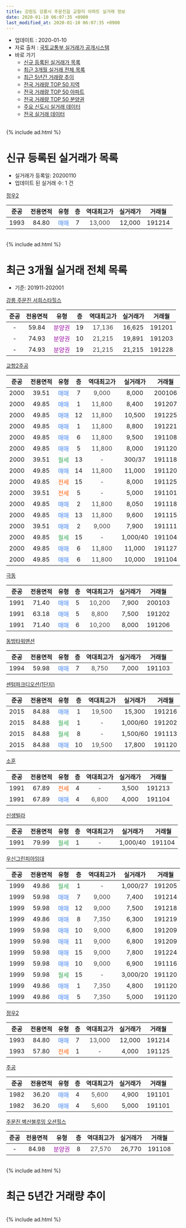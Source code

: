 ```yaml
---
title: 강원도 강릉시 주문진읍 교항리 아파트 실거래 정보
date: 2020-01-10 06:07:35 +0900
last_modified_at: 2020-01-10 06:07:35 +0900
---
```


* 업데이트 : 2020-01-10
* 자료 출처 : [국토교통부 실거래가 공개시스템](http://rt.molit.go.kr)
* 바로 가기
    * [신규 등록된 실거래가 목록](#신규-등록된-실거래가-목록)
    * [최근 3개월 실거래 전체 목록](#최근-3개월-실거래-전체-목록)
    * [최근 5년간 거래량 추이](#최근-5년간-거래량-추이)
    * [전국 거래량 TOP 50 지역](https://inasie.github.io/apt-trade-info/최근-3개월-전국에서-가장-거래가-많이-발생한-지역)
    * [전국 거래량 TOP 50 아파트](https://inasie.github.io/apt-trade-info/최근-3개월-전국에서-가장-거래가-많이-발생한-아파트)
    * [전국 거래량 TOP 50 분양권](https://inasie.github.io/apt-trade-info/최근-3개월-전국에서-가장-거래가-많이-발생한-분양권)
    * [주요 신도시 실거래 데이터](https://inasie.github.io/apt-trade-info/주요-신도시)
    * [전국 실거래 데이터](https://inasie.github.io/apt-trade-info/전국)
<br>
{% include ad.html %}
<br>

# 신규 등록된 실거래가 목록
* 실거래가 등록일: 20200110
* 업데이트 된 실거래 수: 1 건


[정우2](https://search.naver.com/search.naver?query=%EA%B0%95%EC%9B%90%EB%8F%84+%EA%B0%95%EB%A6%89%EC%8B%9C+%EC%A3%BC%EB%AC%B8%EC%A7%84%EC%9D%8D+%EA%B5%90%ED%95%AD%EB%A6%AC+%EC%A0%95%EC%9A%B02)

|준공|전용면적|유형|층|역대최고가|실거래가|거래월|
|:---:|:---:|:---:|:---:|:---:|:---:|:---:|
|1993|84.80|<span style="color:#4285f3">매매</span>|7|<span style="color:#444444">13,000</span>|12,000|191214|


<br>
{% include ad.html %}
<br>

# 최근 3개월 실거래 전체 목록
* 기준: 201911-202001


[강릉 주문진 서희스타힐스](https://search.naver.com/search.naver?query=%EA%B0%95%EC%9B%90%EB%8F%84+%EA%B0%95%EB%A6%89%EC%8B%9C+%EC%A3%BC%EB%AC%B8%EC%A7%84%EC%9D%8D+%EA%B5%90%ED%95%AD%EB%A6%AC+%EA%B0%95%EB%A6%89+%EC%A3%BC%EB%AC%B8%EC%A7%84+%EC%84%9C%ED%9D%AC%EC%8A%A4%ED%83%80%ED%9E%90%EC%8A%A4)

|준공|전용면적|유형|층|역대최고가|실거래가|거래월|
|:---:|:---:|:---:|:---:|:---:|:---:|:---:|
|-|59.84|<span style="color:#9C11A5">분양권</span>|19|<span style="color:#444444">17,136</span>|16,625|191201|
|-|74.93|<span style="color:#9C11A5">분양권</span>|10|<span style="color:#444444">21,215</span>|19,891|191203|
|-|74.93|<span style="color:#9C11A5">분양권</span>|19|<span style="color:#444444">21,215</span>|21,215|191228|

[교항2주공](https://search.naver.com/search.naver?query=%EA%B0%95%EC%9B%90%EB%8F%84+%EA%B0%95%EB%A6%89%EC%8B%9C+%EC%A3%BC%EB%AC%B8%EC%A7%84%EC%9D%8D+%EA%B5%90%ED%95%AD%EB%A6%AC+%EA%B5%90%ED%95%AD2%EC%A3%BC%EA%B3%B5)

|준공|전용면적|유형|층|역대최고가|실거래가|거래월|
|:---:|:---:|:---:|:---:|:---:|:---:|:---:|
|2000|39.51|<span style="color:#4285f3">매매</span>|7|<span style="color:#444444">9,000</span>|8,000|200106|
|2000|49.85|<span style="color:#4285f3">매매</span>|1|<span style="color:#444444">11,800</span>|8,400|191207|
|2000|49.85|<span style="color:#4285f3">매매</span>|12|<span style="color:#444444">11,800</span>|10,500|191225|
|2000|49.85|<span style="color:#4285f3">매매</span>|1|<span style="color:#444444">11,800</span>|8,800|191221|
|2000|49.85|<span style="color:#4285f3">매매</span>|6|<span style="color:#444444">11,800</span>|9,500|191108|
|2000|49.85|<span style="color:#4285f3">매매</span>|5|<span style="color:#444444">11,800</span>|8,000|191120|
|2000|39.51|<span style="color:#34a853">월세</span>|13|<span style="color:#444444">-</span>|300/37|191118|
|2000|49.85|<span style="color:#4285f3">매매</span>|14|<span style="color:#444444">11,800</span>|11,000|191120|
|2000|49.85|<span style="color:#ff5a00">전세</span>|15|<span style="color:#444444">-</span>|8,000|191125|
|2000|39.51|<span style="color:#ff5a00">전세</span>|5|<span style="color:#444444">-</span>|5,000|191101|
|2000|49.85|<span style="color:#4285f3">매매</span>|2|<span style="color:#444444">11,800</span>|8,050|191118|
|2000|49.85|<span style="color:#4285f3">매매</span>|13|<span style="color:#444444">11,800</span>|9,600|191115|
|2000|39.51|<span style="color:#4285f3">매매</span>|2|<span style="color:#444444">9,000</span>|7,900|191111|
|2000|49.85|<span style="color:#34a853">월세</span>|15|<span style="color:#444444">-</span>|1,000/40|191104|
|2000|49.85|<span style="color:#4285f3">매매</span>|6|<span style="color:#444444">11,800</span>|11,000|191127|
|2000|49.85|<span style="color:#4285f3">매매</span>|6|<span style="color:#444444">11,800</span>|10,000|191104|

[극동](https://search.naver.com/search.naver?query=%EA%B0%95%EC%9B%90%EB%8F%84+%EA%B0%95%EB%A6%89%EC%8B%9C+%EC%A3%BC%EB%AC%B8%EC%A7%84%EC%9D%8D+%EA%B5%90%ED%95%AD%EB%A6%AC+%EA%B7%B9%EB%8F%99)

|준공|전용면적|유형|층|역대최고가|실거래가|거래월|
|:---:|:---:|:---:|:---:|:---:|:---:|:---:|
|1991|71.40|<span style="color:#4285f3">매매</span>|5|<span style="color:#444444">10,200</span>|7,900|200103|
|1991|63.18|<span style="color:#4285f3">매매</span>|5|<span style="color:#444444">8,800</span>|7,500|191202|
|1991|71.40|<span style="color:#4285f3">매매</span>|6|<span style="color:#444444">10,200</span>|8,000|191206|

[동방타워맨션](https://search.naver.com/search.naver?query=%EA%B0%95%EC%9B%90%EB%8F%84+%EA%B0%95%EB%A6%89%EC%8B%9C+%EC%A3%BC%EB%AC%B8%EC%A7%84%EC%9D%8D+%EA%B5%90%ED%95%AD%EB%A6%AC+%EB%8F%99%EB%B0%A9%ED%83%80%EC%9B%8C%EB%A7%A8%EC%85%98)

|준공|전용면적|유형|층|역대최고가|실거래가|거래월|
|:---:|:---:|:---:|:---:|:---:|:---:|:---:|
|1994|59.98|<span style="color:#4285f3">매매</span>|7|<span style="color:#444444">8,750</span>|7,000|191103|

[센텀파크디오션(1단지)](https://search.naver.com/search.naver?query=%EA%B0%95%EC%9B%90%EB%8F%84+%EA%B0%95%EB%A6%89%EC%8B%9C+%EC%A3%BC%EB%AC%B8%EC%A7%84%EC%9D%8D+%EA%B5%90%ED%95%AD%EB%A6%AC+%EC%84%BC%ED%85%80%ED%8C%8C%ED%81%AC%EB%94%94%EC%98%A4%EC%85%98%281%EB%8B%A8%EC%A7%80%29)

|준공|전용면적|유형|층|역대최고가|실거래가|거래월|
|:---:|:---:|:---:|:---:|:---:|:---:|:---:|
|2015|84.88|<span style="color:#4285f3">매매</span>|1|<span style="color:#444444">19,500</span>|15,300|191216|
|2015|84.88|<span style="color:#34a853">월세</span>|1|<span style="color:#444444">-</span>|1,000/60|191202|
|2015|84.88|<span style="color:#34a853">월세</span>|8|<span style="color:#444444">-</span>|1,500/60|191113|
|2015|84.88|<span style="color:#4285f3">매매</span>|10|<span style="color:#444444">19,500</span>|17,800|191120|

[소훈](https://search.naver.com/search.naver?query=%EA%B0%95%EC%9B%90%EB%8F%84+%EA%B0%95%EB%A6%89%EC%8B%9C+%EC%A3%BC%EB%AC%B8%EC%A7%84%EC%9D%8D+%EA%B5%90%ED%95%AD%EB%A6%AC+%EC%86%8C%ED%9B%88)

|준공|전용면적|유형|층|역대최고가|실거래가|거래월|
|:---:|:---:|:---:|:---:|:---:|:---:|:---:|
|1991|67.89|<span style="color:#ff5a00">전세</span>|4|<span style="color:#444444">-</span>|3,500|191213|
|1991|67.89|<span style="color:#4285f3">매매</span>|4|<span style="color:#444444">6,800</span>|4,000|191104|

[신생빌라](https://search.naver.com/search.naver?query=%EA%B0%95%EC%9B%90%EB%8F%84+%EA%B0%95%EB%A6%89%EC%8B%9C+%EC%A3%BC%EB%AC%B8%EC%A7%84%EC%9D%8D+%EA%B5%90%ED%95%AD%EB%A6%AC+%EC%8B%A0%EC%83%9D%EB%B9%8C%EB%9D%BC)

|준공|전용면적|유형|층|역대최고가|실거래가|거래월|
|:---:|:---:|:---:|:---:|:---:|:---:|:---:|
|1991|79.99|<span style="color:#34a853">월세</span>|1|<span style="color:#444444">-</span>|1,000/40|191104|

[우신그린피아임대](https://search.naver.com/search.naver?query=%EA%B0%95%EC%9B%90%EB%8F%84+%EA%B0%95%EB%A6%89%EC%8B%9C+%EC%A3%BC%EB%AC%B8%EC%A7%84%EC%9D%8D+%EA%B5%90%ED%95%AD%EB%A6%AC+%EC%9A%B0%EC%8B%A0%EA%B7%B8%EB%A6%B0%ED%94%BC%EC%95%84%EC%9E%84%EB%8C%80)

|준공|전용면적|유형|층|역대최고가|실거래가|거래월|
|:---:|:---:|:---:|:---:|:---:|:---:|:---:|
|1999|49.86|<span style="color:#34a853">월세</span>|1|<span style="color:#444444">-</span>|1,000/27|191205|
|1999|59.98|<span style="color:#4285f3">매매</span>|7|<span style="color:#444444">9,000</span>|7,400|191214|
|1999|59.98|<span style="color:#4285f3">매매</span>|12|<span style="color:#444444">9,000</span>|7,500|191218|
|1999|49.86|<span style="color:#4285f3">매매</span>|8|<span style="color:#444444">7,350</span>|6,300|191219|
|1999|59.98|<span style="color:#4285f3">매매</span>|10|<span style="color:#444444">9,000</span>|6,800|191209|
|1999|59.98|<span style="color:#4285f3">매매</span>|11|<span style="color:#444444">9,000</span>|6,800|191209|
|1999|59.98|<span style="color:#4285f3">매매</span>|15|<span style="color:#444444">9,000</span>|7,800|191224|
|1999|59.98|<span style="color:#4285f3">매매</span>|10|<span style="color:#444444">9,000</span>|6,900|191116|
|1999|59.98|<span style="color:#34a853">월세</span>|15|<span style="color:#444444">-</span>|3,000/20|191120|
|1999|49.86|<span style="color:#4285f3">매매</span>|1|<span style="color:#444444">7,350</span>|4,800|191120|
|1999|49.86|<span style="color:#4285f3">매매</span>|5|<span style="color:#444444">7,350</span>|5,000|191120|


<script async src="//pagead2.googlesyndication.com/pagead/js/adsbygoogle.js"></script>
<!-- 기본 -->
<ins class="adsbygoogle"
     style="display:block"
     data-ad-client="ca-pub-2446590836940007"
     data-ad-slot="1659523306"
     data-ad-format="auto"
     data-full-width-responsive="true"></ins>
<script>
(adsbygoogle = window.adsbygoogle || []).push({});
</script>


[정우2](https://search.naver.com/search.naver?query=%EA%B0%95%EC%9B%90%EB%8F%84+%EA%B0%95%EB%A6%89%EC%8B%9C+%EC%A3%BC%EB%AC%B8%EC%A7%84%EC%9D%8D+%EA%B5%90%ED%95%AD%EB%A6%AC+%EC%A0%95%EC%9A%B02)

|준공|전용면적|유형|층|역대최고가|실거래가|거래월|
|:---:|:---:|:---:|:---:|:---:|:---:|:---:|
|1993|84.80|<span style="color:#4285f3">매매</span>|7|<span style="color:#444444">13,000</span>|12,000|191214|
|1993|57.80|<span style="color:#ff5a00">전세</span>|1|<span style="color:#444444">-</span>|4,000|191125|

[주공](https://search.naver.com/search.naver?query=%EA%B0%95%EC%9B%90%EB%8F%84+%EA%B0%95%EB%A6%89%EC%8B%9C+%EC%A3%BC%EB%AC%B8%EC%A7%84%EC%9D%8D+%EA%B5%90%ED%95%AD%EB%A6%AC+%EC%A3%BC%EA%B3%B5)

|준공|전용면적|유형|층|역대최고가|실거래가|거래월|
|:---:|:---:|:---:|:---:|:---:|:---:|:---:|
|1982|36.20|<span style="color:#4285f3">매매</span>|4|<span style="color:#444444">5,600</span>|4,900|191101|
|1982|36.20|<span style="color:#4285f3">매매</span>|4|<span style="color:#444444">5,600</span>|5,000|191101|

[주문진 벽산블루밍 오션힐스](https://search.naver.com/search.naver?query=%EA%B0%95%EC%9B%90%EB%8F%84+%EA%B0%95%EB%A6%89%EC%8B%9C+%EC%A3%BC%EB%AC%B8%EC%A7%84%EC%9D%8D+%EA%B5%90%ED%95%AD%EB%A6%AC+%EC%A3%BC%EB%AC%B8%EC%A7%84+%EB%B2%BD%EC%82%B0%EB%B8%94%EB%A3%A8%EB%B0%8D+%EC%98%A4%EC%85%98%ED%9E%90%EC%8A%A4)

|준공|전용면적|유형|층|역대최고가|실거래가|거래월|
|:---:|:---:|:---:|:---:|:---:|:---:|:---:|
|-|84.98|<span style="color:#9C11A5">분양권</span>|8|<span style="color:#444444">27,570</span>|26,770|191108|


<br>
{% include ad.html %}
<br>

# 최근 5년간 거래량 추이


<div style="width:100%;">
    <canvas id="deal_progress" height="200"></canvas>
</div>

<script>
new Chart(document.getElementById("deal_progress"), {
    type: 'line',
    data: {
        labels: ['201501','201502','201503','201504','201505','201506','201507','201508','201509','201510','201511','201512','201601','201602','201603','201604','201605','201606','201607','201608','201609','201610','201611','201612','201701','201702','201703','201704','201705','201706','201707','201708','201709','201710','201711','201712','201801','201802','201803','201804','201805','201806','201807','201808','201809','201810','201811','201812','201901','201902','201903','201904','201905','201906','201907','201908','201909','201910','201911','201912','202001'],
        datasets: [{
            label: '매매',
            pointRadius: 1,
            data: [9, 9, 21, 19, 16, 9, 12, 13, 16, 14, 14, 7, 14, 25, 29, 16, 22, 12, 15, 16, 10, 21, 12, 14, 10, 12, 22, 15, 13, 12, 18, 14, 14, 5, 11, 9, 14, 7, 17, 13, 18, 9, 15, 12, 6, 16, 16, 9, 11, 8, 9, 10, 4, 12, 20, 9, 7, 15, 17, 16, 2],
            borderColor: "rgba(255, 201, 14, 1)",
            backgroundColor: "rgba(255, 201, 14, 0.5)",
            fill: false,
            lineTension: 0
        },{
            label: '전월세',
            pointRadius: 1,
            data: [13, 5, 18, 10, 8, 12, 8, 13, 8, 10, 4, 7, 9, 9, 12, 8, 7, 9, 10, 8, 7, 10, 5, 6, 13, 8, 11, 12, 7, 9, 6, 6, 8, 5, 9, 6, 6, 9, 10, 8, 6, 7, 8, 7, 9, 6, 4, 13, 6, 10, 10, 9, 6, 7, 5, 5, 3, 9, 8, 3, 0],
            borderColor: "rgba(0, 141, 185, 1)",
            backgroundColor: "rgba(0, 141, 185, 0.5)",
            fill: false,
            lineTension: 0
        }
        ]
    },
    options: {
        responsive: true,
        title: {
            display: false
        },
        tooltips: {
            mode: 'index',
            intersect: false
        },
        hover: {
            mode: 'nearest',
            intersect: true
        },
        scales: {
            xAxes: [{
                display: true,
                scaleLabel: {
                    display: true,
                    labelString: '년/월'
                }
            }],
            yAxes: [{
                display: true,
                ticks: {
                    suggestedMin: 0,
                },
                scaleLabel: {
                    display: true,
                    labelString: '실거래 수'
                }
            }]
        }
    }
});

</script>


<br>
{% include ad.html %}
<br>

